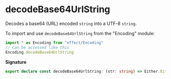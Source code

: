 # decodeBase64UrlString

Decodes a base64 (URL) encoded `string` into a UTF-8 `string`.

To import and use `decodeBase64UrlString` from the "Encoding" module:

```ts
import * as Encoding from "effect/Encoding"
// Can be accessed like this
Encoding.decodeBase64UrlString
```

**Signature**

```ts
export declare const decodeBase64UrlString: (str: string) => Either.Either<string, DecodeException>
```
